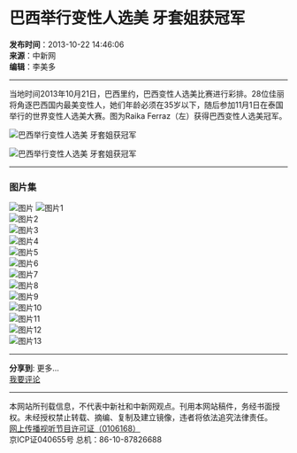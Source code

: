 # 巴西举行变性人选美 牙套姐获冠军

**发布时间**：2013-10-22 14:46:06  
**来源**：中新网  
**编辑**：李美多  

---

当地时间2013年10月21日，巴西里约，巴西变性人选美比赛进行彩排。28位佳丽将角逐巴西国内最美变性人，她们年龄必须在35岁以下，随后参加11月1日在泰国举行的世界变性人选美大赛。图为Raika Ferraz（左）获得巴西变性人选美冠军。

![巴西举行变性人选美 牙套姐获冠军](http://i7.chinanews.com/tp/2011hd/images/yt.gif)

![巴西举行变性人选美 牙套姐获冠军](http://i7.chinanews.com/tp/2011hd/images/yt.gif)

---

### 图片集

![图片](http://i7.chinanews.com/tp/2011hd/images/bian1.gif)
![图片1](http://www.chinanews.com/tp/hd2011/2013/10-22/U399P4T426D257169F16470DT20131022144606.jpg)  
![图片2](http://www.chinanews.com/tp/hd2011/2013/10-22/U399P4T425D28936F16506DT20131022112434.jpg)  
![图片3](http://www.chinanews.com/tp/hd2011/2013/10-22/U399P4T426D257077F16470DT20131022112516.jpg)  
![图片4](http://www.chinanews.com/tp/hd2011/2013/10-22/U399P4T426D257078F16470DT20131022112652.jpg)  
![图片5](http://www.chinanews.com/tp/hd2011/2013/10-22/U399P4T426D257079F16470DT20131022112659.jpg)  
![图片6](http://www.chinanews.com/tp/hd2011/2013/10-22/U399P4T426D257080F16470DT20131022112705.jpg)  
![图片7](http://www.chinanews.com/tp/hd2011/2013/10-22/U399P4T426D257081F16470DT20131022112819.jpg)  
![图片8](http://www.chinanews.com/tp/hd2011/2013/10-22/U399P4T426D257082F16470DT20131022112831.jpg)  
![图片9](http://www.chinanews.com/tp/hd2011/2013/10-22/U399P4T426D257166F16470DT20131022144523.jpg)  
![图片10](http://www.chinanews.com/tp/hd2011/2013/10-22/U399P4T426D257169F16470DT20131022144606.jpg)  
![图片11](http://www.chinanews.com/tp/hd2011/2013/10-22/U399P4T426D257172F16470DT20131022144654.jpg)  
![图片12](http://www.chinanews.com/tp/hd2011/2013/10-22/U399P4T426D257199F16470DT20131022151832.jpg)  
![图片13](http://www.chinanews.com/tp/hd2011/2013/10-22/U399P4T426D257200F16470DT20131022151937.jpg)  

---

**分享到**: 更多...  
[我要评论](http://comment.chinanews.com/comments/comments.php?newsid=5408803) 

---

本网站所刊载信息，不代表中新社和中新网观点。刊用本网站稿件，务经书面授权。未经授权禁止转载、摘编、复制及建立镜像，违者将依法追究法律责任。  
[网上传播视听节目许可证（0106168）](http://www.chinanews.com/news/xuke.html)  
京ICP证040655号 总机：86-10-87826688
<!-- tcd_original_link https://www.chinanews.com.cn/tp/hd2011/2013/10-22/257169.shtml -->
